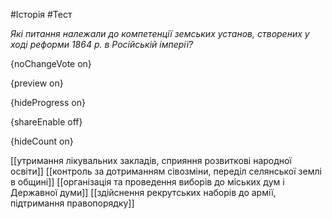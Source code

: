 #Історія #Тест

*Які питання належали до компетенції земських установ, створених у ході реформи 1864 р. в Російській імперії?*

{noChangeVote on}

{preview on}

{hideProgress on}

{shareEnable off}

{hideCount on}

[[утримання лікувальних закладів, сприяння розвиткові народної освіти]]
[[контроль за дотриманням сівозміни, переділ селянської землі в общині]]
[[організація та проведення виборів до міських дум і Державної думи]]
[[здійснення рекрутських наборів до армії, підтримання правопорядку]]
